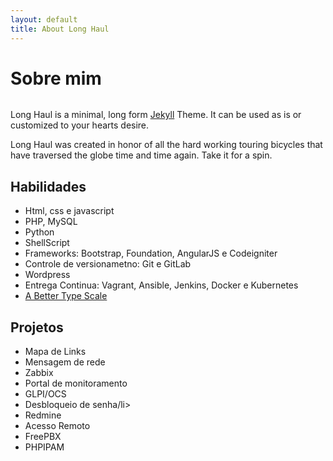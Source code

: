 ```yaml
---
layout: default
title: About Long Haul
---
```


<div class="post">
	<h1 class="pageTitle">Sobre mim</h1>
	<img src="{{ '/assets/img/touring.jpg' | prepend: site.baseurl }}" alt="">
	<p class="intro">Long Haul is a minimal, long form <a href="http://jekyllrb.com">Jekyll</a> Theme. It can be used as is or customized to your hearts desire.</p>
	<p>Long Haul was created in honor of all the hard working touring bicycles that have traversed the globe time and time again. Take it for a spin.</p>
	<h2>Habilidades</h2>
	<ul>
		<li>Html, css e javascript</li>
  		<li>PHP, MySQL</li>
		<li>Python</li>
		<li>ShellScript</li>
  		<li>Frameworks: Bootstrap, Foundation, AngularJS e Codeigniter</li>
		<li>Controle de versionametno: Git e GitLab</li>
		<li>Wordpress</li>
		<li>Entrega Continua: Vagrant, Ansible, Jenkins, Docker e Kubernetes</li>
  		<li><a href="http://typecast.com/blog/a-more-modern-scale-for-web-typography">A Better Type Scale</a></li>
  	</ul>
	<h2>Projetos</h2>
	<ul>
		<li>Mapa de Links</li>
		<li>Mensagem de rede</li>
		<li>Zabbix</li>
		<li>Portal de monitoramento</li>
		<li>GLPI/OCS</li>
		<li>Desbloqueio de senha/li>
		<li>Redmine</li>
		<li>Acesso Remoto</li>
		<li>FreePBX</li>
		<li>PHPIPAM</li>
	</ul>
</div>
